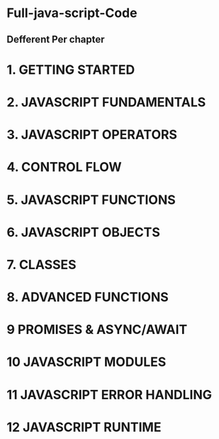 # Full-java-script-Code
## Defferent Per chapter
# 1. GETTING STARTED
# 2. JAVASCRIPT FUNDAMENTALS
# 3. JAVASCRIPT OPERATORS
# 4. CONTROL FLOW
# 5. JAVASCRIPT FUNCTIONS
# 6. JAVASCRIPT OBJECTS
# 7. CLASSES
# 8. ADVANCED FUNCTIONS
# 9 PROMISES & ASYNC/AWAIT
# 10 JAVASCRIPT MODULES
# 11 JAVASCRIPT ERROR HANDLING
# 12 JAVASCRIPT RUNTIME
